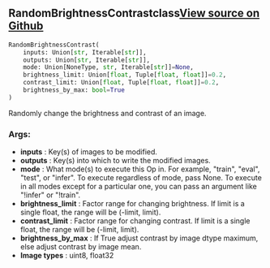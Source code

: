 ## RandomBrightnessContrast<span class="tag">class</span><a class="sourcelink" href=https://github.com/fastestimator/fastestimator/blob/r1.1/fastestimator/op/numpyop/univariate/random_brightness_contrast.py/#L24-L56>View source on Github</a>
```python
RandomBrightnessContrast(
	inputs: Union[str, Iterable[str]],
	outputs: Union[str, Iterable[str]],
	mode: Union[NoneType, str, Iterable[str]]=None,
	brightness_limit: Union[float, Tuple[float, float]]=0.2,
	contrast_limit: Union[float, Tuple[float, float]]=0.2,
	brightness_by_max: bool=True
)
```
Randomly change the brightness and contrast of an image.


<h3>Args:</h3>

* **inputs** :  Key(s) of images to be modified.
* **outputs** :  Key(s) into which to write the modified images.
* **mode** :  What mode(s) to execute this Op in. For example, "train", "eval", "test", or "infer". To execute        regardless of mode, pass None. To execute in all modes except for a particular one, you can pass an argument        like "!infer" or "!train".
* **brightness_limit** :  Factor range for changing brightness.        If limit is a single float, the range will be (-limit, limit).
* **contrast_limit** :  Factor range for changing contrast.        If limit is a single float, the range will be (-limit, limit).
* **brightness_by_max** :  If True adjust contrast by image dtype maximum, else adjust contrast by image mean.
* **Image types** :     uint8, float32



